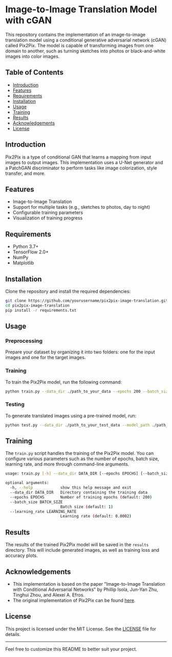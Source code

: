 #  Image-to-Image Translation Model with cGAN

This repository contains the implementation of an image-to-image translation model using a conditional generative adversarial network (cGAN) called Pix2Pix. The model is capable of transforming images from one domain to another, such as turning sketches into photos or black-and-white images into color images.

## Table of Contents
- [Introduction](#introduction)
- [Features](#features)
- [Requirements](#requirements)
- [Installation](#installation)
- [Usage](#usage)
- [Training](#training)
- [Results](#results)
- [Acknowledgements](#acknowledgements)
- [License](#license)

## Introduction

Pix2Pix is a type of conditional GAN that learns a mapping from input images to output images. This implementation uses a U-Net generator and a PatchGAN discriminator to perform tasks like image colorization, style transfer, and more.

## Features

- Image-to-Image Translation
- Support for multiple tasks (e.g., sketches to photos, day to night)
- Configurable training parameters
- Visualization of training progress

## Requirements

- Python 3.7+
- TensorFlow 2.0+
- NumPy
- Matplotlib

## Installation

Clone the repository and install the required dependencies:

```bash
git clone https://github.com/yourusername/pix2pix-image-translation.git
cd pix2pix-image-translation
pip install -r requirements.txt
```

## Usage

### Preprocessing

Prepare your dataset by organizing it into two folders: one for the input images and one for the target images.

### Training

To train the Pix2Pix model, run the following command:

```bash
python train.py --data_dir ./path_to_your_data --epochs 200 --batch_size 1
```

### Testing

To generate translated images using a pre-trained model, run:

```bash
python test.py --data_dir ./path_to_your_test_data --model_path ./path_to_your_model
```

## Training

The `train.py` script handles the training of the Pix2Pix model. You can configure various parameters such as the number of epochs, batch size, learning rate, and more through command-line arguments.

```bash
usage: train.py [-h] --data_dir DATA_DIR [--epochs EPOCHS] [--batch_size BATCH_SIZE] [--learning_rate LEARNING_RATE]

optional arguments:
  -h, --help            show this help message and exit
  --data_dir DATA_DIR   Directory containing the training data
  --epochs EPOCHS       Number of training epochs (default: 200)
  --batch_size BATCH_SIZE
                        Batch size (default: 1)
  --learning_rate LEARNING_RATE
                        Learning rate (default: 0.0002)
```

## Results

The results of the trained Pix2Pix model will be saved in the `results` directory. This will include generated images, as well as training loss and accuracy plots.

## Acknowledgements

- This implementation is based on the paper "Image-to-Image Translation with Conditional Adversarial Networks" by Phillip Isola, Jun-Yan Zhu, Tinghui Zhou, and Alexei A. Efros.
- The original implementation of Pix2Pix can be found [here](https://phillipi.github.io/pix2pix/).

## License

This project is licensed under the MIT License. See the [LICENSE](LICENSE) file for details.

---

Feel free to customize this README to better suit your project.
